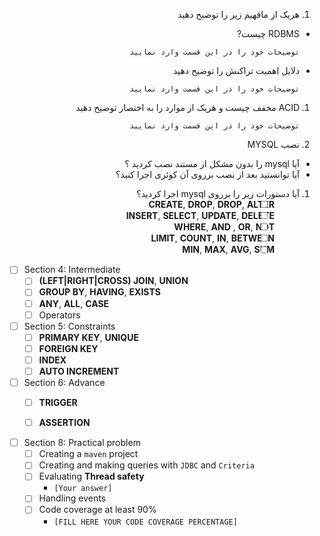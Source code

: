 
<div dir="rtl" align="justify">

1. هریک از مافهیم زیر را توضیح دهید 
  - RDBMS چیست?

    `توضیحات خود را در این قسمت وارد نمایید`
  - دلایل اهمیت تراکنش را توضیح دهید

    `توضیحات خود را در این قسمت وارد نمایید`

1. ACID مخفف چیست و هریک از موارد را به اختصار توضیح دهید

    `توضیحات خود را در این قسمت وارد نمایید`

1. نصب MYSQL 
  - آیا mysql را بدون مشکل از مستند نصب کردید ؟
  - آیا توانستید بعد از نصب برروی آن کوئری اجرا کنید؟
1. آیا دستورات زیر را برروی mysql اجرا کردید؟
    - [ ] **CREATE**, **DROP**, **DROP**, **ALTER**
    - [ ] **INSERT**, **SELECT**, **UPDATE**, **DELETE**
    - [ ] **WHERE**, **AND** , **OR**, **NOT**
    - [ ] **LIMIT**, **COUNT**, **IN**, **BETWEEN**
    - [ ] **MIN**, **MAX**, **AVG**, **SUM**

</div>

 
- [ ] Section 4: Intermediate
  - [ ] **(LEFT|RIGHT|CROSS) JOIN**, **UNION**
  - [ ] **GROUP BY**, **HAVING**, **EXISTS**
  - [ ] **ANY**, **ALL**, **CASE**
  - [ ] Operators

- [ ] Section 5: Constraints
    - [ ] **PRIMARY KEY**, **UNIQUE**
    - [ ] **FOREIGN KEY**
    - [ ] **INDEX**
    - [ ] **AUTO INCREMENT**

- [ ] Section 6: Advance
    - [ ] **TRIGGER**
    - [ ] **ASSERTION**


- [ ] Section 8: Practical problem
    - [ ] Creating a `maven` project
    - [ ] Creating and making queries with `JDBC` and `Criteria`
    - [ ] Evaluating **Thread safety**
      - `[Your answer]`
    - [ ] Handling events
    - [ ] Code coverage at least 90%
        - `[FILL HERE YOUR CODE COVERAGE PERCENTAGE]`

